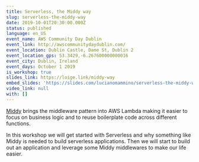 ```yaml
---
title: Serverless, the Middy way
slug: serverless-the-middy-way
date: 2019-10-01T20:30:00.000Z
status: published
language: en_US
event_name: AWS Community Day Dublin
event_link: http://awscommunitydaydublin.com/
event_location: Dublin Castle, Dame St, Dublin 2
event_location_gps: 53.3429,-6.267600000000016
event_city: Dublin, Ireland
event_days: October 1 2019
is_workshop: true
slides_link: https://loige.link/middy-way
embed_slides: 'https://slides.com/lucianomammino/serverless-the-middy-way/embed'
video_link: null
with: []
---
```


[Middy](https://middy.js.org) brings the middleware pattern into AWS Lambda making it easier to focus on business logic and to reuse boilerplate code across different functions.

In this workshop we will get started with Serverless and why something like Middy is needed to build
serverless applications. Then we will start to build out an application and leverage some Middy middlewares to make our life easier.
